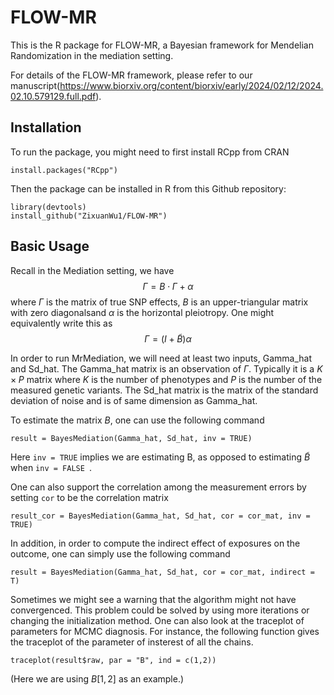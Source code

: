 # FLOW-MR

This is the R package for FLOW-MR, a Bayesian framework for Mendelian Randomization in the mediation setting.

For details of the FLOW-MR framework, please refer to our manuscript(https://www.biorxiv.org/content/biorxiv/early/2024/02/12/2024.02.10.579129.full.pdf).



## Installation

To run the package, you might need to first install RCpp from CRAN

```
install.packages("RCpp")
```

Then the package can be installed in R from this Github repository:

```
library(devtools)
install_github("ZixuanWu1/FLOW-MR")
```

## Basic Usage

Recall in the Mediation setting, we have $$\Gamma = B \cdot \Gamma + \alpha $$
where $\Gamma$ is the matrix of true SNP effects, $B$ is an upper-triangular matrix with zero diagonalsand $\alpha$ is the horizontal pleiotropy. One might equivalently write this as $$\Gamma = (I + \tilde{B}) \alpha$$

In order to run MrMediation, we will need at least two inputs, Gamma_hat and Sd_hat. The Gamma_hat matrix is an observation of $\Gamma$. Typically it is  a $K \times P$ matrix where $K$ is the number of phenotypes and $P$ is the number of the measured genetic variants. The Sd_hat matrix is the matrix of the standard deviation of noise and is of same dimension as Gamma_hat. 

To estimate the matrix $B$, one can use the following command

```
result = BayesMediation(Gamma_hat, Sd_hat, inv = TRUE)
```

Here ```inv = TRUE``` implies we are estimating B, as opposed to estimating $\tilde{B}$ when ```inv = FALSE ```.

One can also support the correlation among the measurement errors by setting ```cor``` to be the correlation matrix

```
result_cor = BayesMediation(Gamma_hat, Sd_hat, cor = cor_mat, inv = TRUE)
```

In addition, in order to compute the indirect effect of exposures on the outcome, one can simply use the following command

```
result = BayesMediation(Gamma_hat, Sd_hat, cor = cor_mat, indirect = T)
```

Sometimes we might see a warning that the algorithm might not have convergenced. This problem could be solved by using more iterations or changing the initialization method. One can also look at the traceplot of parameters for MCMC diagnosis. For instance, the following function gives the traceplot of the parameter of insterest of all the chains.

```
traceplot(result$raw, par = "B", ind = c(1,2))
```

(Here we are using $B[1,2]$ as an example.)
